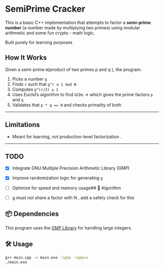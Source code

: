 # SemiPrime Cracker

This is a basic C++ implementation that attempts to factor a **semi-prime number** (a number made by multiplying two primes) using modular arithmetic and some fun crypto - math logic.

Built purely for learning purposes 



## How It Works

Given a semi-prime `N`(product of two primes p and q ), the program:

1. Picks a number `g`
2. Finds `r` such that `g^r ≡ 1 mod N`
3. Computes `g^(r/2) ± 1`
4. Uses Euclid’s algorithm to find `GCD`s → which gives the prime factors `p` and `q`
5. Validates that `p * q == N` and checks primality of both

---

## Limitations  
- Meant for learning, not production-level factorization .

---

## TODO 
- [x] Integrate GNU Multiple Precision Arithmetic Library (GMP)
- [x] Improve randomization logic for generating `g`
- [ ] Optimize for speed and memory usage## 🧠 Algorithm
- [ ] g must not share a factor with N , add a safety check for this 


## 📦 Dependencies

This program uses the [GMP Library](https://gmplib.org/) for handling large integers.

## 🛠️ Usage

```bash
g++ main.cpp -o main.exe -lgmp -lgmpxx
./main.exe
